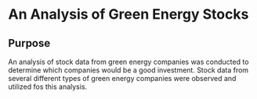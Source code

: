 # An Analysis of Green Energy Stocks

## Purpose
An analysis of stock data from green energy companies was conducted to determine which companies would be a good investment. Stock data from several different types of green energy companies were observed and utilized fos this analysis.
